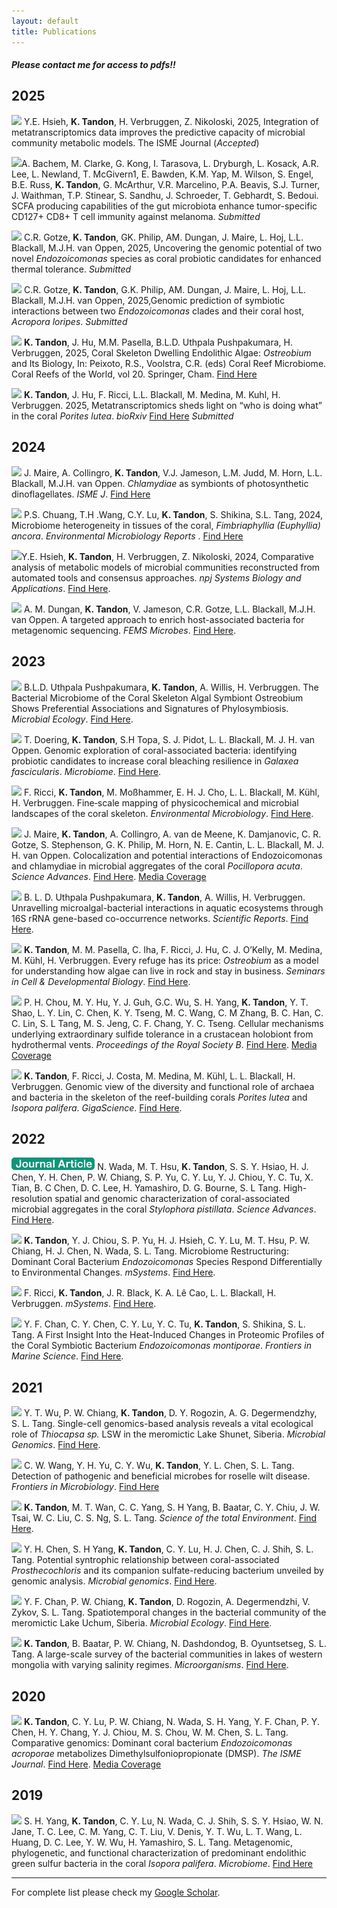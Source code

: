 ```yaml
---
layout: default
title: Publications
---
```


##### Please contact me for access to pdfs!!

## 2025
<img src="../img/pubs/journal-article.png" height="20px"> Y.E. Hsieh, **K. Tandon**, H. Verbruggen, Z. Nikoloski, 2025, Integration of metatranscriptomics data improves the predictive capacity of microbial community metabolic models. The ISME Journal (*Accepted*)

<img src="../img/pubs/journal-article.png" height="20px">A. Bachem, M. Clarke, G. Kong, I. Tarasova, L. Dryburgh, L. Kosack, A.R. Lee, L. Newland, T. McGivern1, E. Bawden, K.M. Yap, M. Wilson, S. Engel, B.E. Russ, **K. Tandon**, G. McArthur, V.R. Marcelino, P.A. Beavis, S.J. Turner, J. Waithman, T.P. Stinear, S. Sandhu, J. Schroeder, T. Gebhardt, S. Bedoui. SCFA producing capabilities of the gut microbiota enhance tumor-specific CD127+ CD8+ T cell immunity against melanoma. *Submitted* 

<img src="../img/pubs/journal-article.png" height="20px"> C.R. Gotze, **K. Tandon**, GK. Philip, AM. Dungan, J. Maire, L. Hoj, L.L. Blackall, M.J.H. van Oppen, 2025, Uncovering the genomic potential of two novel *Endozoicomonas* species as coral probiotic candidates for enhanced thermal tolerance. *Submitted*

<img src="../img/pubs/journal-article.png" height="20px"> C.R. Gotze, **K. Tandon**, G.K. Philip, AM. Dungan, J. Maire, L. Hoj, L.L. Blackall, M.J.H. van Oppen, 2025,Genomic prediction of symbiotic interactions between two *Endozoicomonas* clades and their coral host, *Acropora loripes*. *Submitted*

<img src="../img/pubs/journal-article.png" height="20px"> **K. Tandon**, J. Hu, M.M. Pasella, B.L.D. Uthpala Pushpakumara, H. Verbruggen, 2025,
Coral Skeleton Dwelling Endolithic Algae: *Ostreobium* and Its Biology, In: Peixoto, R.S., Voolstra, C.R. (eds) Coral Reef Microbiome. Coral Reefs of the World, vol 20. Springer, Cham. [Find Here](https://doi.org/10.1007/978-3-031-76692-3_4)


<img src="../img/pubs/journal-article.png" height="20px"> **K. Tandon**, J. Hu, F. Ricci, L.L. Blackall, M. Medina, M. Kuhl, H. Verbruggen. 2025, Metatranscriptomics sheds light on “who is doing what” in the coral *Porites lutea*. *bioRxiv* [Find Here](https://www.biorxiv.org/content/10.1101/2025.01.09.632055v1) *Submitted*

## 2024
<img src="../img/pubs/journal-article.png" height="20px"> J. Maire, A. Collingro, **K. Tandon**, V.J. Jameson, L.M. Judd, M. Horn, L.L. Blackall, M.J.H. van Oppen. *Chlamydiae* as symbionts of photosynthetic dinoflagellates. *ISME J*. [Find Here](https://academic.oup.com/ismej/article/18/1/wrae139/7719117)

<img src="../img/pubs/journal-article.png" height="20px"> P.S. Chuang, T.H .Wang, C.Y. Lu, **K. Tandon**, S. Shikina, S.L. Tang, 2024, Microbiome heterogeneity in tissues of the coral, *Fimbriaphyllia (Euphyllia) ancora*. *Environmental Microbiology Reports* . [Find Here](https://enviromicro-journals.onlinelibrary.wiley.com/doi/full/10.1111/1758-2229.13310)

<img src="../img/pubs/journal-article.png" height="20px">Y.E. Hsieh, **K. Tandon**, H. Verbruggen, Z. Nikoloski, 2024, Comparative analysis of metabolic models of microbial communities reconstructed from automated tools and consensus approaches. *npj Systems Biology and Applications*. [Find Here](https://www.nature.com/articles/s41540-024-00384-y).

<img src="../img/pubs/journal-article.png" height="20px"> A. M. Dungan, **K. Tandon**, V. Jameson, C.R. Gotze, L.L. Blackall, M.J.H. van Oppen. A targeted approach to enrich host-associated bacteria for metagenomic sequencing. *FEMS Microbes*. [Find Here](https://academic.oup.com/femsmicrobes/article/doi/10.1093/femsmc/xtad021/7453677).

## 2023
<img src="../img/pubs/journal-article.png" height="20px"> B.L.D. Uthpala Pushpakumara, **K. Tandon**, A. Willis, H. Verbruggen. The Bacterial Microbiome of the Coral Skeleton Algal Symbiont Ostreobium Shows Preferential Associations and Signatures of Phylosymbiosis. *Microbial Ecology*. [Find Here](https://link.springer.com/article/10.1007/s00248-023-02209-7).

<img src="../img/pubs/journal-article.png" height="20px"> T. Doering, **K. Tandon**, S.H Topa, S. J. Pidot, L. L. Blackall, M. J. H. van Oppen. Genomic exploration of coral-associated bacteria: identifying probiotic candidates to increase coral bleaching resilience in *Galaxea fascicularis*. *Microbiome*. [Find Here](https://link.springer.com/article/10.1186/s40168-023-01622-x).

<img src="../img/pubs/journal-article.png" height="20px"> F. Ricci, **K. Tandon**, M. Moßhammer, E. H. J. Cho, L. L. Blackall, M. Kühl, H. Verbruggen. Fine‐scale mapping of physicochemical and microbial landscapes of the coral skeleton. *Environmental Microbiology*. [Find Here](https://enviromicro-journals.onlinelibrary.wiley.com/doi/full/10.1111/1462-2920.16369).

<img src="../img/pubs/journal-article.png" height="20px"> J. Maire, **K. Tandon**, A. Collingro, A. van de Meene, K. Damjanovic, C. R. Gotze, S. Stephenson, G. K. Philip, M. Horn, N. E. Cantin, L. L. Blackall, M. J. H. van Oppen. Colocalization and potential interactions of Endozoicomonas and chlamydiae in microbial aggregates of the coral *Pocillopora acuta*. *Science Advances*. [Find Here](https://www.science.org/doi/full/10.1126/sciadv.adg0773). [Media Coverage](https://scitechdaily.com/chlamydia-like-bacteria-discovered-in-great-barrier-reef/)

<img src="../img/pubs/journal-article.png" height="20px"> B. L. D. Uthpala Pushpakumara, **K. Tandon**, A. Willis, H. Verbruggen. Unravelling microalgal-bacterial interactions in aquatic ecosystems through 16S rRNA gene-based co-occurrence networks. *Scientific Reports*. [Find Here](https://www.nature.com/articles/s41598-023-27816-9).

<img src="../img/pubs/review.png" height="20px"> **K. Tandon**, M. M. Pasella, C. Iha, F. Ricci, J. Hu, C. J. O’Kelly, M. Medina, M. Kühl, H. Verbruggen. Every refuge has its price: *Ostreobium* as a model for understanding how algae can live in rock and stay in business. *Seminars in Cell & Developmental Biology*. [Find Here](https://www.sciencedirect.com/science/article/abs/pii/S1084952122000775).

<img src="../img/pubs/journal-article.png" height="20px"> P. H. Chou, M. Y. Hu, Y. J. Guh, G.C. Wu, S. H. Yang, **K. Tandon**, Y. T. Shao, L. Y. Lin, C. Chen, K. Y. Tseng, M. C. Wang, C. M Zhang, B. C. Han, C. C. Lin, S. L Tang, M. S. Jeng, C. F. Chang, Y. C. Tseng. Cellular mechanisms underlying extraordinary sulfide tolerance in a crustacean holobiont from hydrothermal vents. *Proceedings of the Royal Society B*. [Find Here](https://royalsocietypublishing.org/doi/full/10.1098/rspb.2022.1973). [Media Coverage](https://phys.org/news/2023-01-brachyuran-crabs-survive-highly-acidic.html)

<img src="../img/pubs/journal-article.png" height="20px"> **K. Tandon**, F. Ricci, J. Costa, M. Medina, M. Kühl, L. L. Blackall, H. Verbruggen. Genomic view of the diversity and functional role of archaea and bacteria in the skeleton of the reef-building corals *Porites lutea* and *Isopora palifera*. *GigaScience*. [Find Here](https://academic.oup.com/gigascience/article/doi/10.1093/gigascience/giac127/6997638?login=false).

## 2022

<img src="/img/pubs/journal-article.png" height="20px"> N. Wada, M. T. Hsu, **K. Tandon**, S. S. Y. Hsiao, H. J. Chen, Y. H. Chen, P. W. Chiang, S. P. Yu, C. Y. Lu, Y. J. Chiou, Y. C. Tu, X. Tian, B. C Chen, D. C. Lee, H. Yamashiro, D. G. Bourne, S. L Tang. High-resolution spatial and genomic characterization of coral-associated microbial aggregates in the coral *Stylophora pistillata*. *Science Advances*. [Find Here](https://www.science.org/doi/full/10.1126/sciadv.abo2431).

<img src="../img/pubs/journal-article.png" height="20px"> **K. Tandon**, Y. J. Chiou, S. P. Yu, H. J. Hsieh, C. Y. Lu, M. T. Hsu, P. W. Chiang, H. J. Chen, N. Wada, S. L. Tang. Microbiome Restructuring: Dominant Coral Bacterium *Endozoicomonas* Species Respond Differentially to Environmental Changes. *mSystems*. [Find Here](https://journals.asm.org/doi/full/10.1128/msystems.00359-22).

<img src="../img/pubs/journal-article.png" height="20px"> F. Ricci, **K. Tandon**, J. R. Black, K. A. Lê Cao, L. L. Blackall, H. Verbruggen. *mSystems*. [Find Here](https://journals.asm.org/doi/full/10.1128/msystems.00044-22).

<img src="../img/pubs/journal-article.png" height="20px"> Y. F. Chan, C. Y. Chen, C. Y. Lu, Y. C. Tu, **K. Tandon**, S. Shikina, S. L. Tang. A First Insight Into the Heat-Induced Changes in Proteomic Profiles of the Coral Symbiotic Bacterium *Endozoicomonas montiporae*. *Frontiers in Marine Science*. [Find Here](https://www.frontiersin.org/articles/10.3389/fmars.2022.808132/full).

## 2021

<img src="../img/pubs/journal-article.png" height="20px"> Y. T. Wu, P. W. Chiang, **K. Tandon**, D. Y. Rogozin, A. G. Degermendzhy, S. L. Tang. Single-cell genomics-based analysis reveals a vital ecological role of *Thiocapsa sp.* LSW in the meromictic Lake Shunet, Siberia. *Microbial Genomics*. [Find Here](https://www.microbiologyresearch.org/content/journal/mgen/10.1099/mgen.0.000712).

<img src="../img/pubs/journal-article.png" height="20px"> C. W. Wang, Y. H. Yu, C. Y. Wu, **K. Tandon**, Y. L. Chen, S. L. Tang. Detection of pathogenic and beneficial microbes for roselle wilt disease. *Frontiers in Microbiology*. [Find Here](https://www.frontiersin.org/journals/microbiology/articles/10.3389/fmicb.2021.756100/full)

<img src="../img/pubs/journal-article.png" height="20px"> **K. Tandon**, M. T. Wan, C. C. Yang, S. H Yang, B. Baatar, C. Y. Chiu, J. W. Tsai, W. C. Liu, C. S. Ng, S. L. Tang. *Science of the total Environment*. [Find Here](https://www.sciencedirect.com/science/article/abs/pii/S0048969721025043).

<img src="../img/pubs/journal-article.png" height="20px"> Y. H. Chen, S. H Yang, **K. Tandon**, C. Y. Lu, H. J. Chen, C. J. Shih, S. L. Tang. Potential syntrophic relationship between coral-associated *Prosthecochloris* and its companion sulfate-reducing bacterium unveiled by genomic analysis. *Microbial genomics*. [Find Here](https://www.microbiologyresearch.org/content/journal/mgen/10.1099/mgen.0.000574).

<img src="../img/pubs/journal-article.png" height="20px"> Y. F. Chan, P. W. Chiang, **K. Tandon**, D. Rogozin, A. Degermendzhi, V. Zykov, S. L. Tang. Spatiotemporal changes in the bacterial community of the meromictic Lake Uchum, Siberia. *Microbial Ecology*. [Find Here](https://link.springer.com/article/10.1007/s00248-020-01592-9).

<img src="../img/pubs/journal-article.png" height="20px"> **K. Tandon**, B. Baatar, P. W. Chiang, N. Dashdondog, B. Oyuntsetseg, S. L. Tang. A large-scale survey of the bacterial communities in lakes of western mongolia with varying salinity regimes. *Microorganisms*. [Find Here](https://www.mdpi.com/2076-2607/8/11/1729).


## 2020

<img src="../img/pubs/journal-article.png" height="20px"> **K. Tandon**, C. Y. Lu, P. W. Chiang, N. Wada, S. H. Yang, Y. F. Chan, P. Y. Chen, H. Y. Chang, Y. J. Chiou, M. S. Chou, W. M. Chen, S. L. Tang. Comparative genomics: Dominant coral bacterium *Endozoicomonas acroporae* metabolizes Dimethylsulfoniopropionate (DMSP). *The ISME Journal*. [Find Here](https://academic.oup.com/ismej/article/14/5/1290/7475022). [Media Coverage](https://communities.springernature.com/posts/60754-smell-the-sea-e-acroporae-s-role-in-coral-dmsp-metabolism)


## 2019
<img src="../img/pubs/journal-article.png" height="20px"> S. H. Yang, **K. Tandon**, C. Y. Lu, N. Wada, C. J. Shih, S. S. Y. Hsiao, W. N. Jane, T. C. Lee, C. M. Yang, C. T. Liu, V. Denis, Y. T. Wu, L. T. Wang, L. Huang, D. C. Lee, Y. W. Wu, H. Yamashiro, S. L. Tang. Metagenomic, phylogenetic, and functional characterization of predominant endolithic green sulfur bacteria in the coral *Isopora palifera*. *Microbiome*. [Find Here](https://link.springer.com/article/10.1186/s40168-018-0616-z)

_______________
For complete list please check my [Google Scholar](https://scholar.google.com.au/citations?user=99vbd9cAAAAJ&hl=en).

